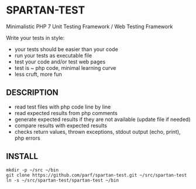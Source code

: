 SPARTAN-TEST
============

Minimalistic PHP 7 Unit Testing Framework / Web Testing Framework

Write your tests in style:
* your tests should be easier than your code
* run your tests as executable file
* test your code and/or test web pages
* test is ~ php code, minimal learning curve
* less cruft, more fun

DESCRIPTION
-----------

* read test files with php code line by line
* read expected results from php comments
* generate expected results if they are not available (update file if needed)
* compare results with expected results
* checks return values, thrown exceptions, stdout output (echo, print), php errors


INSTALL
-------

    mkdir -p ~/src ~/bin
    git clone https://github.com/parf/spartan-test.git ~/src/spartan-test
    ln -s ~/src/spartan-test/spartan-test ~/bin
